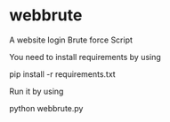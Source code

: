 # webbrute
A website login Brute force Script


You need to install requirements by using

pip install -r requirements.txt

Run it by using

python webbrute.py 
